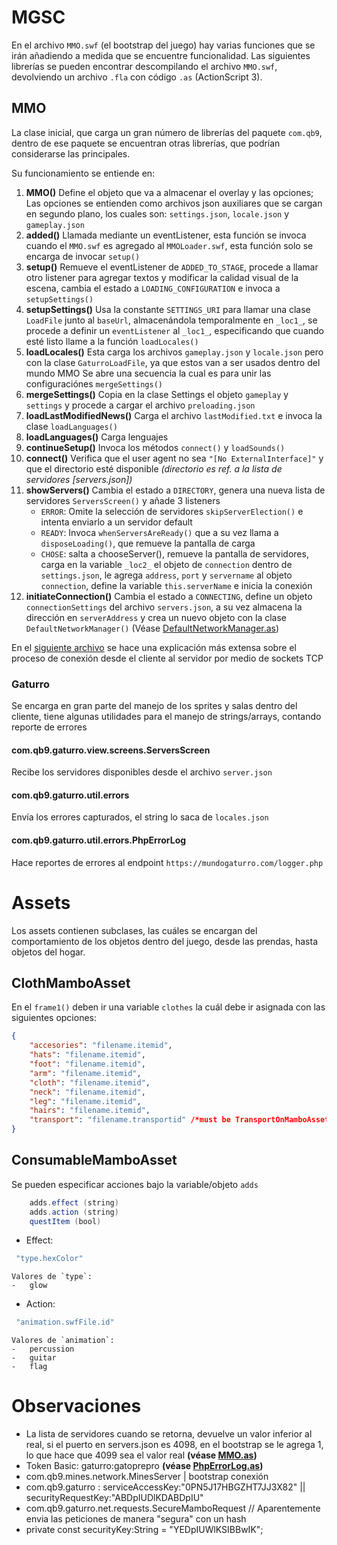 # MGSC
En el archivo `MMO.swf` (el bootstrap del juego) hay varias funciones que se irán añadiendo a medida que se encuentre funcionalidad.
Las siguientes librerías se pueden encontrar descompilando el archivo `MMO.swf`, devolviendo un archivo `.fla` con código `.as` (ActionScript 3).
## MMO
La clase inicial, que carga un gran número de librerías del paquete `com.qb9`, dentro de ese paquete se encuentran otras librerías, que podrían considerarse las principales.

Su funcionamiento se entiende en:
1. **MMO()**
	Define el objeto que va a almacenar el overlay y las opciones; Las opciones se entienden como archivos json auxiliares que se cargan en segundo plano, los cuales son: `settings.json`, `locale.json` y `gameplay.json`
2. **added()**
	Llamada mediante un eventListener, esta función se invoca cuando el `MMO.swf` es agregado al `MMOLoader.swf`, esta función solo se encarga de invocar `setup()`
3. **setup()**
	Remueve el eventListener de `ADDED_TO_STAGE`, procede a llamar otro listener para agregar textos y modificar la calidad visual de la escena, cambia el estado a `LOADING_CONFIGURATION` e invoca a `setupSettings()`
4. **setupSettings()**
	Usa la constante `SETTINGS_URI` para llamar una clase `LoadFile` junto al `baseUrl`, almacenándola temporalmente en `_loc1_`, se procede a definir un `eventListener` al `_loc1_`, especificando que cuando esté listo llame a la función `loadLocales()`
5. **loadLocales()**
	Esta carga los archivos `gameplay.json` y `locale.json` pero con la clase `GaturroLoadFile`, ya que estos van a ser usados dentro del mundo MMO
	Se abre una secuencia la cual es para unir las configuraciónes `mergeSettings()`
6. **mergeSettings()**
	Copia en la clase Settings el objeto `gameplay` y `settings` y procede a cargar el archivo `preloading.json`
7. **loadLastModifiedNews()**
	Carga el archivo `lastModified.txt` e invoca la clase `loadLanguages()`
8. **loadLanguages()**
	Carga lenguajes
9. **continueSetup()**
	Invoca los métodos `connect()` y `loadSounds()`
10. **connect()**
	Verifica que el user agent no sea `"[No ExternalInterface]"` y que el directorio esté disponible *(directorio es ref. a la lista de servidores [servers.json])*
11. **showServers()**
	Cambia el estado a `DIRECTORY`, genera una nueva lista de servidores `ServersScreen()` y añade 3 listeners
	- `ERROR`: Omite la selección de servidores `skipServerElection()` e intenta enviarlo a un servidor default
	- `READY`: Invoca `whenServersAreReady()` que a su vez llama a `disposeLoading()`, que remueve la pantalla de carga
	- `CHOSE`: salta a chooseServer(), remueve la pantalla de servidores, carga en la variable `_loc2_` el objeto de `connection` dentro de `settings.json`, le agrega `address`, `port` y `servername` al objeto `connection`, define la variable `this.serverName` e inicia la conexión
12. **initiateConnection()**
	Cambia el estado a `CONNECTING`, define un objeto `connectionSettings` del archivo `servers.json`, a su vez almacena la dirección en `serverAddress` y crea un nuevo objeto con la clase `DefaultNetworkManager()`  (Véase [DefaultNetworkManager.as])

En el [siguiente archivo](CONNECTION.MD) se hace una explicación más extensa sobre el proceso de conexión desde el cliente al servidor por medio de sockets TCP
### Gaturro
Se encarga en gran parte del manejo de los sprites y salas dentro del cliente, tiene algunas utilidades para el manejo de strings/arrays, contando reporte de errores
#### com.qb9.gaturro.view.screens.ServersScreen
Recibe los servidores disponibles desde el archivo `server.json`
#### com.qb9.gaturro.util.errors
Envía los errores capturados, el string lo saca de `locales.json`
#### com.qb9.gaturro.util.errors.PhpErrorLog
Hace reportes de errores al endpoint `https://mundogaturro.com/logger.php`
# Assets
Los assets contienen subclases, las cuáles se encargan del comportamiento de los objetos dentro del juego, desde las prendas, hasta objetos del hogar.
## ClothMamboAsset
En el `frame1()` deben ir una variable `clothes` la cuál debe ir asignada con las siguientes opciones:

```json
{
    "accesories": "filename.itemid",
    "hats": "filename.itemid",
    "foot": "filename.itemid",
    "arm": "filename.itemid",
    "cloth": "filename.itemid",
    "neck": "filename.itemid",
    "leg": "filename.itemid",
    "hairs": "filename.itemid",
    "transport": "filename.transportid" /*must be TransportOnMamboAsset*/
}
```
## ConsumableMamboAsset
Se pueden especificar acciones bajo la variable/objeto `adds`

```actionscript
	adds.effect (string)
	adds.action (string)
	questItem (bool)
```
* Effect:
```actionscript
 "type.hexColor"
```
	Valores de `type`:
	-	glow
	
* Action:
```actionscript
 "animation.swfFile.id"
```
	Valores de `animation`:
	-	percussion
	-	guitar
	-	flag

# Observaciones
- La lista de servidores cuando se retorna, devuelve un valor inferior al real, si el puerto en servers.json es 4098, en el bootstrap se le agrega 1, lo que hace que 4099 sea el valor real **(véase [MMO.as])**
- Token Basic: gaturro:gatoprepro **(véase [PhpErrorLog.as])**
- com.qb9.mines.network.MinesServer | bootstrap conexión
- com.qb9.gaturro : serviceAccessKey:"0PN5J17HBGZHT7JJ3X82" || securityRequestKey:"ABDpIUDlKDABDpIU"
- com.qb9.gaturro.net.requests.SecureMamboRequest // Aparentemente envia las peticiones de manera "segura" con un hash
- private const securityKey:String = "YEDpIUWlKSIBBwIK"; 

[MMO.as]: https://github.com/nikitacontreras/mgsc/blob/main/MMO.as#L507 "MMO.as"
[PhpErrorLog.as]: https://github.com/nikitacontreras/mgsc/blob/main/com/qb9/gaturro/util/errors/PhpErrorLog.as#L85 "PhpErrorLog.as"
[DefaultNetworkManager.as]: https://github.com/nikitacontreras/mgsc/blob/main/com/qb9/mambo/net/manager/DefaultNetworkManager.as "DefaultNetworkManager.as"
